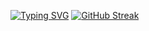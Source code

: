 <a href="https://git.io/typing-svg"><img src="https://readme-typing-svg.demolab.com?font=Emblema+One&pause=1000&color=FFE6E6&center=true&vCenter=true&width=435&lines=Hello%2C+I+am+Merlin!;Have+a+Good+Day!" alt="Typing SVG" /></a>
<a href="https://git.io/streak-stats"><img src="https://streak-stats.demolab.com?user=SaintFore&theme=dark&exclude_days=Sun&background=800000&border=982B1C&stroke=DAD4B5&ring=F2E8C6" alt="GitHub Streak" /></a>



<!--
**SaintFore/SaintFore** is a ✨ _special_ ✨ repository because its `README.md` (this file) appears on your GitHub profile.

Here are some ideas to get you started:

- 🔭 I’m currently working on ...
- 🌱 I’m currently learning ...
- 👯 I’m looking to collaborate on ...
- 🤔 I’m looking for help with ...
- 💬 Ask me about ...
- 📫 How to reach me: ...
- 😄 Pronouns: ...
- ⚡ Fun fact: ...
-->
